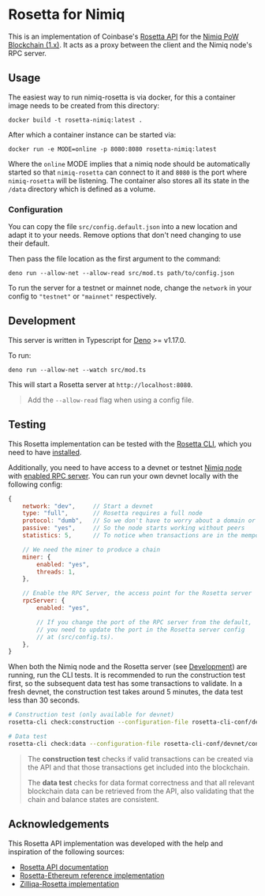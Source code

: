 # Rosetta for Nimiq

This is an implementation of Coinbase's [Rosetta API](https://www.rosetta-api.org/) for the
[Nimiq PoW Blockchain (1.x)](https://github.com/nimiq/core-js/). It acts as a proxy between the client and the Nimiq
node's RPC server.

## Usage

The easiest way to run nimiq-rosetta is via docker, for this a container image needs to be created from this directory:

```
docker build -t rosetta-nimiq:latest .
```

After which a container instance can be started via:

```
docker run -e MODE=online -p 8080:8080 rosetta-nimiq:latest
```

Where the `online` MODE implies that a nimiq node should be automatically started so that `nimiq-rosetta` can
connect to it and `8080` is the port where `nimiq-rosetta` will be listening. The container also stores all its
state in the `/data` directory which is defined as a volume.


### Configuration

You can copy the file `src/config.default.json` into a new location and adapt it to your needs. Remove options that
don't need changing to use their default.

Then pass the file location as the first argument to the command:

```
deno run --allow-net --allow-read src/mod.ts path/to/config.json
```

To run the server for a testnet or mainnet node, change the `network` in your config to `"testnet"` or `"mainnet"`
respectively.

## Development

This server is written in Typescript for [Deno](https://deno.land/) >= v1.17.0.

To run:

```
deno run --allow-net --watch src/mod.ts
```

This will start a Rosetta server at `http://localhost:8080`.

> Add the `--allow-read` flag when using a config file.

## Testing

This Rosetta implementation can be tested with the [Rosetta CLI](https://github.com/coinbase/rosetta-cli/), which you
need to have [installed](https://github.com/coinbase/rosetta-cli/#install).

Additionally, you need to have access to a devnet or testnet [Nimiq node](https://github.com/nimiq/core-js/#quickstart)
with [enabled RPC server](https://github.com/nimiq/core-js/blob/master/doc/nodejs-client.md). You can run your own
devnet locally with the following config:

```js
{
    network: "dev",     // Start a devnet
    type: "full",       // Rosetta requires a full node
    protocol: "dumb",   // So we don't have to worry about a domain or TLS
    passive: "yes",     // So the node starts working without peers
    statistics: 5,      // To notice when transactions are in the mempool

    // We need the miner to produce a chain
    miner: {
        enabled: "yes",
        threads: 1,
    },

    // Enable the RPC Server, the access point for the Rosetta server
    rpcServer: {
        enabled: "yes",

        // If you change the port of the RPC server from the default,
        // you need to update the port in the Rosetta server config
        // at (src/config.ts).
    },
}
```

When both the Nimiq node and the Rosetta server (see [Development](#development)) are running, run the CLI tests. It is
recommended to run the construction test first, so the subsequent data test has some transactions to validate. In a
fresh devnet, the construction test takes around 5 minutes, the data test less than 30 seconds.

```bash
# Construction test (only available for devnet)
rosetta-cli check:construction --configuration-file rosetta-cli-conf/devnet/config.json

# Data test
rosetta-cli check:data --configuration-file rosetta-cli-conf/devnet/config.json
```

> The **construction test** checks if valid transactions can be created via the API and that those transactions get
> included into the blockchain.
>
> The **data test** checks for data format correctness and that all relevant blockchain data can be retrieved from the
> API, also validating that the chain and balance states are consistent.

## Acknowledgements

This Rosetta API implementation was developed with the help and inspiration of the following sources:

- [Rosetta API documentation](https://www.rosetta-api.org/docs/welcome.html)
- [Rosetta-Ethereum reference implementation](https://github.com/coinbase/rosetta-ethereum/)
- [Zilliqa-Rosetta implementation](https://github.com/Zilliqa/zilliqa-rosetta/)

